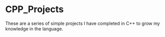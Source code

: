# CPP_Projects
These are a series of simple projects I have completed in C++ to grow my knowledge in the language. 
